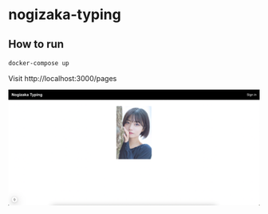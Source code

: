 # nogizaka-typing

## How to run

```bash
docker-compose up
```
Visit http://localhost:3000/pages

![alt text](image.png)